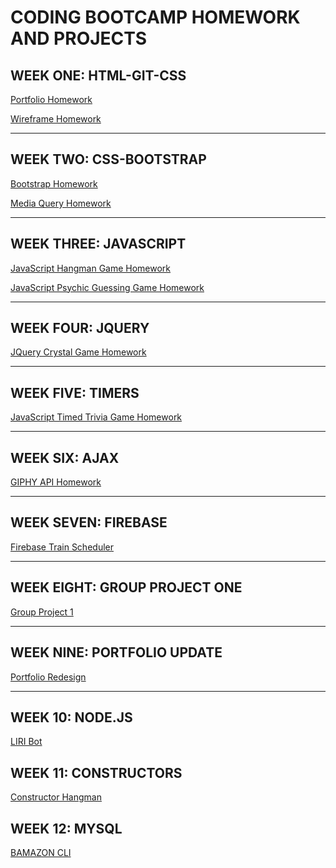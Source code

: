 # CODING BOOTCAMP HOMEWORK AND PROJECTS

## WEEK ONE: HTML-GIT-CSS
<a href="https://august-johnson.github.io/01-html-git-css/portfolio/index.html" target="_blank">Portfolio Homework</a>

<a href="https://august-johnson.github.io/01-html-git-css/wireframe/index.html" target="_blank">Wireframe Homework</a>
<hr>

## WEEK TWO: CSS-BOOTSTRAP
<a href="https://august-johnson.github.io/02-css-bootstrap/Bootstrap-Portfolio/index.html" target="_blank">Bootstrap Homework</a>

<a href="https://august-johnson.github.io/02-cs-bootstrap/Responsive-Portfolio/index.html" target="_blank">Media Query Homework</a>
<hr>

## WEEK THREE: JAVASCRIPT
<a href="https://august-johnson.github.io/03-javascript/hangman-game/index.html" target="_blank">JavaScript Hangman Game Homework</a>

<a href="https://august-johnson.github.io/03-javascript/psychic-game/index.html" target="_blank">JavaScript Psychic Guessing Game Homework</a>
<hr>

## WEEK FOUR: JQUERY
<a href="https://august-johnson.github.io/04-jquery/crystal-game/index.html" target="_blank">JQuery Crystal Game Homework</a>
<hr>

## WEEK FIVE: TIMERS
<a href="https://august-johnson.github.io/05-timers/triviagame/index.html" target="_blank">JavaScript Timed Trivia Game Homework</a>
<hr>

## WEEK SIX: AJAX
<a href="https://august-johnson.github.io/06-ajax/GIFtastic/index.html" target="_blank">GIPHY API Homework</a>
<hr>

## WEEK SEVEN: FIREBASE
<a href="https://august-johnson.github.io/07-firebase/train-schedule/index.html" target="_blank">Firebase Train Scheduler</a>
<hr>

## WEEK EIGHT: GROUP PROJECT ONE
<a href="https://sindygeb.github.io/incredible-ninjas/" target="_blank">Group Project 1</a>
<hr>

## WEEK NINE: PORTFOLIO UPDATE
<a href="https://august-johnson.github.io/09-portfolio-update/index.html" target="_blank">Portfolio Redesign</a>
<hr>

## WEEK 10: NODE.JS
<a href="https://github.com/August-Johnson/August-Johnson.github.io/tree/master/10-nodejs" target="_blank">LIRI Bot</a>

## WEEK 11: CONSTRUCTORS
<a href="https://github.com/August-Johnson/August-Johnson.github.io/tree/master/11-js-constructors">Constructor Hangman</a>

## WEEK 12: MYSQL
<a href="https://github.com/August-Johnson/August-Johnson.github.io/tree/master/12-mysql" target="_blank">BAMAZON CLI</a>

